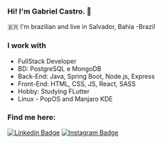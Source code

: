### Hi! I'm Gabriel Castro. 👋

:brazil: I'm brazilian and live in Salvador, Bahia -Brazil

### I work with

- FullStack Developer
- BD: PostgreSQL e MongoDB
- Back-End: Java, Spring Boot, Node.js, Express
- Front-End: HTML, CSS, JS, React, SASS
- Hobby: Studying FLutter
- Linux - PopOS and Manjaro KDE




### Find me here:

[![Linkedin Badge](https://img.shields.io/badge/%20-Linkedin-blue)](https://www.linkedin.com/in/gabrielsouzacastro/)
[![Instagram Badge](https://img.shields.io/badge/%20-Instagram-blueviolet)](https://www.instagram.com/gabscastro.dev/)

<!--
**castro-gabriel/castro-gabriel** is a ✨ _special_ ✨ repository because its `README.md` (this file) appears on your GitHub profile.

- 🔭 I’m currently working on ...
- 🌱 I’m currently learning ...
- 👯 I’m looking to collaborate on ...
- 🤔 I’m looking for help with ...
- 💬 Ask me about ...
- 📫 How to reach me: ...
- 😄 Pronouns: ...
- ⚡ Fun fact: ...
-->
